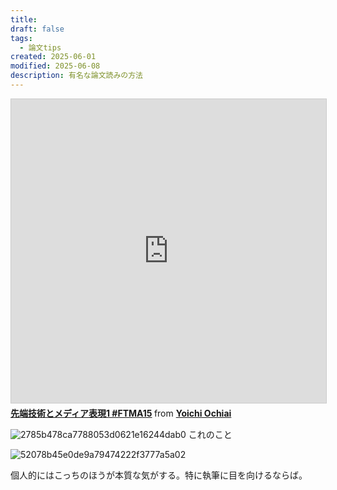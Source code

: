 ```yaml
---
title:
draft: false
tags:
  - 論文tips
created: 2025-06-01
modified: 2025-06-08
description: 有名な論文読みの方法
---
```

<iframe src="https://www.slideshare.net/slideshow/embed_code/key/2HlTo21lsJ2N18?startSlide=1" width="597" height="486" frameborder="0" marginwidth="0" marginheight="0" scrolling="no" style="border:1px solid #CCC; border-width:1px; margin-bottom:5px;max-width: 100%;" allowfullscreen></iframe> <div style="margin-bottom:5px"><strong> <a href="https://www.slideshare.net/slideshow/1-ftma15/47697911" title="先端技術とメディア表現1 #FTMA15" target="_blank">先端技術とメディア表現1 #FTMA15</a> </strong> from <strong> <a href="https://www.slideshare.net/Ochyai" target="_blank">Yoichi Ochiai</a> </strong></div>

![2785b478ca7788053d0621e16244dab0](https://i.gyazo.com/2785b478ca7788053d0621e16244dab0.png)
これのこと

![52078b45e0de9a79474222f3777a5a02](https://i.gyazo.com/52078b45e0de9a79474222f3777a5a02.png)

個人的にはこっちのほうが本質な気がする。特に執筆に目を向けるならば。
